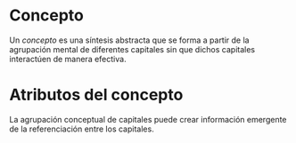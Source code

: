 # Concepto

Un *concepto* es una síntesis abstracta que se forma a partir de la agrupación mental de diferentes capitales sin que dichos capitales interactúen de manera efectiva.

# Atributos del concepto

La agrupación conceptual de capitales puede crear información emergente de la referenciación entre los capitales.